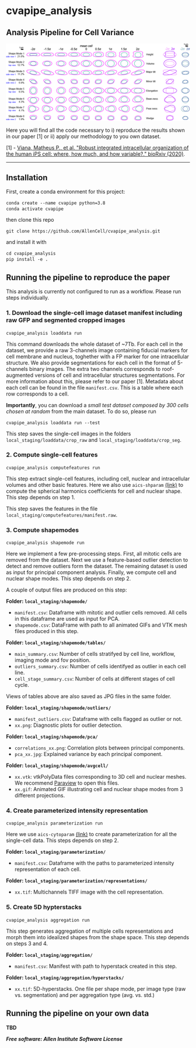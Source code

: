 # cvapipe_analysis

## Analysis Pipeline for Cell Variance

![Shape modes](docs/logo.png)

Here you will find all the code necessary to i) reproduce the results shown in our paper [1] or ii) apply our methodology to you own dataset.

[1] - [Viana, Matheus P., et al. "Robust integrated intracellular organization of the human iPS cell: where, how much, and how variable?." bioRxiv (2020)](https://www.biorxiv.org/content/10.1101/2020.12.08.415562v1).

---

## Installation

First, create a conda environment for this project:

```
conda create --name cvapipe python=3.8
conda activate cvapipe
```

then clone this repo

```
git clone https://github.com/AllenCell/cvapipe_analysis.git
```

and install it with

```
cd cvapipe_analysis
pip install -e .
```

## Running the pipeline to reproduce the paper

This analysis is currently not configured to run as a workflow. Please run steps individually.

### 1. Download the single-cell image dataset manifest including raw GFP and segmented cropped images
```
cvapipe_analysis loaddata run
```

This command downloads the whole dataset of ~7Tb. For each cell in the dataset, we provide a raw 3-channels image containing fiducial markers for cell membrane and nucleus, toghether with a FP marker for one intracellular structure. We also provide segmentations for each cell in the format of 5-channels binary images. The extra two channels corresponds to roof-augmented versions of cell and intracellular structures segmentations. For more information about this, please refer to our paper [1]. Metadata about each cell can be found in the file `manifest.csv`. This is a table where each row corresponds to a cell.

**Importantly**, you can download a *small test dataset composed by 300 cells chosen at random* from the main dataset. To do so, please run

```
cvapipe_analysis loaddata run --test
```

This step saves the single-cell images in the folders `local_staging/loaddata/crop_raw` and `local_staging/loaddata/crop_seg`.

### 2. Compute single-cell features
```
cvapipe_analysis computefeatures run
```

This step extract single-cell features, including cell, nuclear and intracellular volumes and other basic features. Here we also use `aics-shparam` [(link)](https://github.com/AllenCell/aics-shparam) to compute the spherical harmonics coefficients for cell and nuclear shape. This step depends on step 1.

This step saves the features in the file `local_staging/computefeatures/manifest.raw`.

### 3. Compute shapemodes
```
cvapipe_analysis shapemode run
```

Here we implement a few pre-processing steps. First, all mitotic cells are removed from the dataset. Next we use a feature-based outlier detection to detect and remove outliers form the dataset. The remaining dataset is used as input for principal component analysis. Finally, we compute cell and nuclear shape modes. This step depends on step 2.

A couple of output files are produced on this step:

**Folder: `local_staging/shapemode/`**

- `manifest.csv`: Dataframe with mitotic and outlier cells removed. All cells in this dataframe are used as input for PCA.
- `shapemode.csv`: DataFrame with path to all animated GIFs and VTK mesh files produced in this step.

**Folder: `local_staging/shapemode/tables/`**

- `main_summary.csv`: Number of cells stratifyed by cell line, workflow, imaging mode and fov position.
- `outliers_summary.csv`: Number of cells identifyed as outlier in each cell line.
- `cell_stage_summary.csv`: Number of cells at different stages of cell cycle.

Views of tables above are also saved as JPG files in the same folder.

**Folder: `local_staging/shapemode/outliers/`**

- `manifest_outliers.csv`: Dataframe with cells flagged as outlier or not.
- `xx.png`: Diagnostic plots for outlier detection.

**Folder: `local_staging/shapemode/pca/`**

- `correlations_xx.png`: Correlation plots between principal components.
- `pca_xx.jpg`: Explained variance by each principal component.

**Folder: `local_staging/shapemode/avgcell/`**

- `xx.vtk`: vtkPolyData files corresponding to 3D cell and nuclear meshes. We recommend [Paraview](https://www.paraview.org) to open this files.
- `xx.gif`: Animated GIF illustrating cell and nuclear shape modes from 3 different projections.

### 4. Create parameterized intensity representation
```
cvapipe_analysis parameterization run
```

Here we use `aics-cytoparam` [(link)](https://github.com/AllenCell/aics-cytoparam) to create parameterization for all the single-cell data. This steps depends on step 2.

**Folder: `local_staging/parameterization/`**

- `manifest.csv`: Dataframe with the paths to parameterized intensity representation of each cell.

**Folder: `local_staging/parameterization/representations/`**

- `xx.tif`: Multichannels TIFF image with the cell representation.

### 5. Create 5D hypterstacks
```
cvapipe_analysis aggregation run
```

This step generates aggregation of multiple cells representations and morph them into idealized shapes from the shape space. This step depends on steps 3 and 4.

**Folder: `local_staging/aggregation/`**

- `manifest.csv`: Manifest with path to hyperstack created in this step.

**Folder: `local_staging/aggregation/hyperstacks/`**

- `xx.tif`: 5D-hyperstacks. One file per shape mode, per image type (raw vs. segmentation) and per aggregation type (avg. vs. std.)

## Running the pipeline on your own data

**TBD**

***Free software: Allen Institute Software License***

